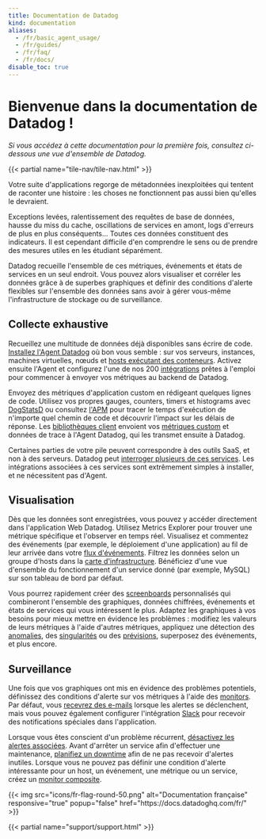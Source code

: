 ```yaml
---
title: Documentation de Datadog
kind: documentation
aliases:
  - /fr/basic_agent_usage/
  - /fr/guides/
  - /fr/faq/
  - /fr/docs/
disable_toc: true
---
```

# Bienvenue dans la documentation de Datadog !

*Si vous accédez à cette documentation pour la première fois, consultez ci-dessous une vue d'ensemble de Datadog.*

{{< partial name="tile-nav/tile-nav.html" >}}

Votre suite d'applications regorge de métadonnées inexploitées qui tentent de raconter une histoire : les choses ne fonctionnent pas aussi bien qu'elles le devraient.

Exceptions levées, ralentissement des requêtes de base de données, hausse du miss du cache, oscillations de services en amont, logs d'erreurs de plus en plus conséquents… Toutes ces données constituent des indicateurs. Il est cependant difficile d'en comprendre le sens ou de prendre des mesures utiles en les étudiant séparément.

Datadog recueille l'ensemble de ces métriques, événements et états de services en un seul endroit. Vous pouvez alors visualiser et corréler les données grâce à de superbes graphiques et définir des conditions d'alerte flexibles sur l'ensemble des données sans avoir à gérer vous-même l'infrastructure de stockage ou de surveillance.

## Collecte exhaustive

Recueillez une multitude de données déjà disponibles sans écrire de code. [Installez l'Agent Datadog][1] où bon vous semble : sur vos serveurs, instances, machines virtuelles, nœuds et [hosts exécutant des conteneurs][2]. Activez ensuite l'Agent et configurez l'une de nos 200 [intégrations][3] prêtes à l'emploi pour commencer à envoyer vos métriques au backend de Datadog.

Envoyez des métriques d'application custom en rédigeant quelques lignes de code. Utilisez vos propres gauges, counters, timers et histograms avec [DogStatsD][4] ou consultez [l'APM][5] pour tracer le temps d'exécution de n'importe quel chemin de code et découvrir l'impact sur les délais de réponse. Les [bibliothèques client][6] envoient vos [métriques custom][7] et données de trace à l'Agent Datadog, qui les transmet ensuite à Datadog.

Certaines parties de votre pile peuvent correspondre à des outils SaaS, et non à des serveurs. Datadog peut [interroger plusieurs de ces services][8]. Les intégrations associées à ces services sont extrêmement simples à installer, et ne nécessitent pas d'Agent.

## Visualisation

Dès que les données sont enregistrées, vous pouvez y accéder directement dans l'application Web Datadog. Utilisez Metrics Explorer pour trouver une métrique spécifique et l'observer en temps réel. Visualisez et commentez des événements (par exemple, le déploiement d'une application) au fil de leur arrivée dans votre [flux d'événements][9]. Filtrez les données selon un groupe d'hosts dans la [carte d'infrastructure][10]. Bénéficiez d'une vue d'ensemble du fonctionnement d'un service donné (par exemple, MySQL) sur son tableau de bord par défaut.

Vous pourrez rapidement créer des [screenboards][11] personnalisés qui combineront l'ensemble des graphiques, données chiffrées, événements et états de services qui vous intéressent le plus. Adaptez les graphiques à vos besoins pour mieux mettre en évidence les problèmes : modifiez les valeurs de leurs métriques à l'aide d'autres métriques, appliquez une détection des [anomalies][12], des [singularités][13] ou des [prévisions][14], superposez des événements, et plus encore.

## Surveillance

Une fois que vos graphiques ont mis en évidence des problèmes potentiels, définissez des conditions d'alerte sur vos métriques à l'aide des [monitors][15]. Par défaut, vous [recevrez des e-mails][16] lorsque les alertes se déclenchent, mais vous pouvez également configurer l'intégration [Slack][17] pour recevoir des notifications spéciales dans l'application.

Lorsque vous êtes conscient d'un problème récurrent, [désactivez les alertes associées][18]. Avant d'arrêter un service afin d'effectuer une maintenance, [planifiez un downtime][18] afin de ne pas recevoir d'alertes inutiles. Lorsque vous ne pouvez pas définir une condition d'alerte intéressante pour un host, un événement, une métrique ou un service, créez un [monitor composite][19].

<div class="col text-center">
{{< img src="icons/fr-flag-round-50.png" alt="Documentation française" responsive="true" popup="false" href="https://docs.datadoghq.com/fr/" >}}
</div>

{{< partial name="support/support.html" >}}

[1]: /fr/agent
[2]: https://github.com/DataDog/datadog-agent/tree/master/Dockerfiles/agent
[3]: /fr/integrations
[4]: /fr/developers/dogstatsd
[5]: /fr/tracing
[6]: /fr/developers/libraries
[7]: /fr/developers/metrics/custom_metrics
[8]: /fr/integrations
[9]: /fr/graphing/event_stream
[10]: /fr/graphing/infrastructure
[11]: /fr/graphing/dashboards/screenboard
[12]: /fr/monitors/monitor_types/anomaly
[13]: /fr/monitors/monitor_types/outlier
[14]: /fr/monitors/monitor_types/forecasts
[15]: /fr/monitors
[16]: /fr/monitors/notifications
[17]: /fr/integrations/slack
[18]: /fr/monitors/downtimes
[19]: /fr/monitors/monitor_types/composite
